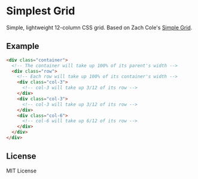 # Simplest Grid
Simple, lightweight 12-column CSS grid. Based on Zach Cole's [Simple Grid](https://github.com/zachacole/Simple-Grid). 

## Example
```html
<div class="container">
  <!-- The container will take up 100% of its parent's width -->
  <div class="row">
    <!-- Each row will take up 100% of its container's width -->
    <div class="col-3">
      <!-- col-3 will take up 3/12 of its row -->
    </div>
    <div class="col-3">
      <!-- col-3 will take up 3/12 of its row -->
    </div>
    <div class="col-6">
      <!-- col-6 will take up 6/12 of its row -->
    </div>
  </div>
</div>
```

## License
MIT License
